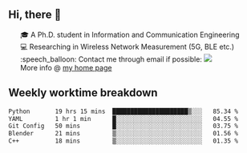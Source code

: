 <h2 > Hi, there 👋 </h3>

<div >
 <ul>
 🎓 A Ph.D. student in Information and Communication Engineering <br>
 💻 Researching in Wireless Network Measurement (5G, BLE etc.)<br>
 :speech_balloon: Contact me through email if possible: <a href="mailto:ethanjia@sjtu.edu.cn"><img src="https://img.shields.io/badge/-ethanjia@sjtu.edu.cn-c14438?style=plastic&logo=Gmail&logoColor=white&link=mailto:mailto:ethanjia@sjtu.edu.cn"></a> <br>
  More info @ <a href="https://haifengjia.github.io">my home page</a>
 </ul>
</div>

<h2 >
Weekly worktime breakdown
</h1>


<!--START_SECTION:waka-->

```txt
Python       19 hrs 15 mins  █████████████████████▒░░░   85.34 %
YAML         1 hr 1 min      █░░░░░░░░░░░░░░░░░░░░░░░░   04.55 %
Git Config   50 mins         █░░░░░░░░░░░░░░░░░░░░░░░░   03.75 %
Blender      21 mins         ▒░░░░░░░░░░░░░░░░░░░░░░░░   01.56 %
C++          18 mins         ▒░░░░░░░░░░░░░░░░░░░░░░░░   01.35 %
```

<!--END_SECTION:waka-->


